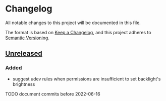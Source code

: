 # Changelog
All notable changes to this project will be documented in this file.

The format is based on [Keep a Changelog](https://keepachangelog.com/en/1.0.0/),
and this project adheres to [Semantic Versioning](https://semver.org/spec/v2.0.0.html).

## [Unreleased]
### Added
- suggest udev rules when permissions are insufficient to set backlight's brightness

TODO document commits before 2022-06-16

[Unreleased]: https://github.com/fphammerle/acpi-backlight/compare/0.2.0...HEAD
[0.2.0]: https://github.com/fphammerle/acpi-backlight/compare/0.1.0...0.2.0
[0.1.0]: https://github.com/fphammerle/acpi-backlight/releases/tag/0.1.0
